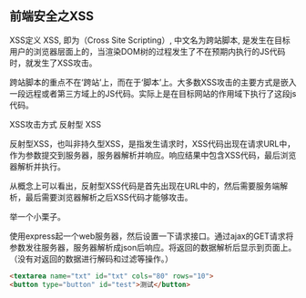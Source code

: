 ## 前端安全之XSS

XSS定义
XSS, 即为（Cross Site Scripting）, 中文名为跨站脚本, 是发生在目标用户的浏览器层面上的，当渲染DOM树的过程发生了不在预期内执行的JS代码时，就发生了XSS攻击。

跨站脚本的重点不在‘跨站’上，而在于‘脚本’上。大多数XSS攻击的主要方式是嵌入一段远程或者第三方域上的JS代码。实际上是在目标网站的作用域下执行了这段js代码。

XSS攻击方式
反射型 XSS

反射型XSS，也叫非持久型XSS，是指发生请求时，XSS代码出现在请求URL中，作为参数提交到服务器，服务器解析并响应。响应结果中包含XSS代码，最后浏览器解析并执行。

从概念上可以看出，反射型XSS代码是首先出现在URL中的，然后需要服务端解析，最后需要浏览器解析之后XSS代码才能够攻击。

举一个小栗子。

使用express起一个web服务器，然后设置一下请求接口。通过ajax的GET请求将参数发往服务器，服务器解析成json后响应。将返回的数据解析后显示到页面上。（没有对返回的数据进行解码和过滤等操作。）

```html
<textarea name="txt" id="txt" cols="80" rows="10">
<button type="button" id="test">测试</button>
```
```javascript

```